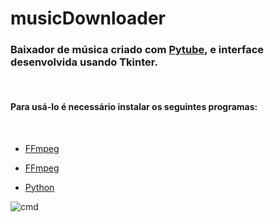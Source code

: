 # musicDownloader
### Baixador de música criado com [Pytube](https://pypi.org/project/pytube/), e interface desenvolvida usando Tkinter.
<br/>

#### Para usá-lo é necessário instalar os seguintes programas:
<br/>

* [FFmpeg](https://www.ffmpeg.org/download.html)

* [FFmpeg](https://github.com/GyanD/codexffmpeg/releases/download/2021-02-02-git-2367affc2c/ffmpeg-2021-02-02-git-2367affc2c-full_build.zip)

* [Python](https://www.python.org/downloads/)

![cmd](https://i.imgur.com/lY4b9Z5.png)
